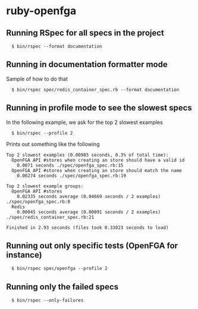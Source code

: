 # ruby-openfga

## Running RSpec for all specs in the project

```shell
  $ bin/rspec --format documentation
```

## Running in documentation formatter mode

Sample of how to do that

```shell
  $ bin/rspec spec/redis_container_spec.rb --format documentation
```

## Running in profile mode to see the slowest specs

In the following example, we ask for the top 2 slowest examples

```shell
  $ bin/rspec --profile 2
```

Prints out something like the following

```
Top 2 slowest examples (0.00985 seconds, 0.3% of total time):
  OpenFGA API #stores when creating an store should have a valid id
    0.0071 seconds ./spec/openfga_spec.rb:15
  OpenFGA API #stores when creating an store should match the name
    0.00274 seconds ./spec/openfga_spec.rb:19

Top 2 slowest example groups:
  OpenFGA API #stores
    0.02335 seconds average (0.04669 seconds / 2 examples) ./spec/openfga_spec.rb:8
  Redis
    0.00045 seconds average (0.00091 seconds / 2 examples) ./spec/redis_container_spec.rb:21

Finished in 2.93 seconds (files took 0.33023 seconds to load)
```

## Running out only specific tests (OpenFGA for instance)

```shell
  $ bin/rspec spec/openfga --profile 2
```

## Running only the failed specs

```shell
  $ bin/rspec --only-failures
```
